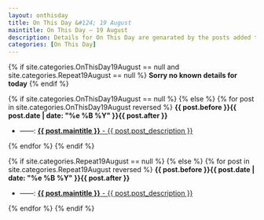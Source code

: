 ```yaml
---
layout: onthisday
title: On This Day &#124; 19 August
maintitle: On This Day — 19 August
description: Details for On This Day are genarated by the posts added to the website so the content is subject to changes/updates over time.
categories: [On This Day]
---
```


{% if site.categories.OnThisDay19August == null and site.categories.Repeat19August == null %}
<strong>Sorry no known details for today</strong>
{% endif %}

{% if site.categories.OnThisDay19August == null %}
{% else %}
{% for post in site.categories.OnThisDay19August reversed %}
<strong>{{ post.before }}{{ post.date | date: "%e %B %Y" }}{{ post.after }}</strong>
<ul>
<li> ——: <a class="{{ post.class }}" href="{{ post.url }}"><strong>{{ post.maintitle }}</strong> - {{ post.post_description }}</a></li>
</ul>
{% endfor %}
{% endif %}

{% if site.categories.Repeat19August == null %}
{% else %}
{% for post in site.categories.Repeat19August reversed %}
<strong>{{ post.before }}{{ post.date | date: "%e %B %Y" }}{{ post.after }}</strong>
<ul>
<li> ——: <a class="{{ post.class }}" href="{{ post.url }}"><strong>{{ post.maintitle }}</strong> - {{ post.post_description }}</a></li>
</ul>
{% endfor %}
{% endif %}
